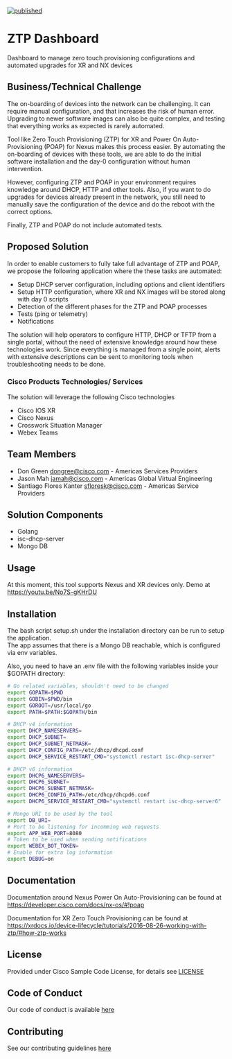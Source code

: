 [![published](https://static.production.devnetcloud.com/codeexchange/assets/images/devnet-published.svg)](https://developer.cisco.com/codeexchange/github/repo/CiscoSE/ztp-dashboard)

# ZTP Dashboard

Dashboard to manage zero touch provisioning configurations and automated upgrades for XR and NX devices


## Business/Technical Challenge

The on-boarding of devices into the network can be challenging. It can require manual configuration, and that increases the risk of human error.
Upgrading to newer software images can also be quite complex, and testing that everything works as expected is rarely automated.

Tool like Zero Touch Provisioning (ZTP) for XR and Power On Auto-Provisioning (POAP) for Nexus makes this process easier. By automating the 
on-boarding of devices with these tools, we are able to do the initial software installation and the day-0 configuration without human intervention.

However, configuring ZTP and POAP in your environment requires knowledge around DHCP, HTTP and other tools. Also, if you want to do upgrades for 
devices already present in the network, you still need to manually save the configuration of the device and do the reboot with the correct options.

Finally, ZTP and POAP do not include automated tests.

## Proposed Solution

In order to enable customers to fully take full advantage of ZTP and POAP, we propose the following application where the these tasks are automated:

* Setup DHCP server configuration, including options and client identifiers
* Setup HTTP configuration, where XR and NX images will be stored along with day 0 scripts
* Detection of the different phases for the ZTP and POAP processes 
* Tests (ping or telemetry)
* Notifications 

The solution will help operators to configure HTTP, DHCP or TFTP from a single portal, without the need of extensive knowledge around how these technologies work. Since everything is managed from a single point, alerts with extensive descriptions 
can be sent to monitoring tools when troubleshooting needs to be done.

### Cisco Products Technologies/ Services

The solution will leverage the following Cisco technologies

* Cisco IOS XR
* Cisco Nexus
* Crosswork Situation Manager
* Webex Teams

## Team Members

* Don Green <dongree@cisco.com> - Americas Services Providers
* Jason Mah <jamah@cisco.com> - Americas Global Virtual Engineering
* Santiago Flores Kanter <sfloresk@cisco.com> - Americas Service Providers 

## Solution Components

* Golang
* isc-dhcp-server
* Mongo DB

## Usage

At this moment, this tool supports Nexus and XR devices only. Demo at https://youtu.be/No7S-gKHrDU

## Installation

The bash script setup.sh under the installation directory can be run to setup the application.  
The app assumes that there is a Mongo DB reachable, which is configured via env variables.

Also, you need to have an .env file with the following variables inside your $GOPATH directory:

```bash
# Go related variables, shouldn't need to be changed
export GOPATH=$PWD
export GOBIN=$PWD/bin
export GOROOT=/usr/local/go
export PATH=$PATH:$GOPATH/bin

# DHCP v4 information
export DHCP_NAMESERVERS=
export DHCP_SUBNET=
export DHCP_SUBNET_NETMASK=
export DHCP_CONFIG_PATH=/etc/dhcp/dhcpd.conf
export DHCP_SERVICE_RESTART_CMD="systemctl restart isc-dhcp-server"

# DHCP v6 information
export DHCP6_NAMESERVERS=
export DHCP6_SUBNET=
export DHCP6_SUBNET_NETMASK=
export DHCP6_CONFIG_PATH=/etc/dhcp/dhcpd6.conf
export DHCP6_SERVICE_RESTART_CMD="systemctl restart isc-dhcp-server6"

# Mongo URI to be used by the tool
export DB_URI=
# Port to be listening for incomming web requests
export APP_WEB_PORT=8080
# Token to be used when sending notifications
export WEBEX_BOT_TOKEN=
# Enable for extra log information
export DEBUG=on
```

## Documentation

Documentation around Nexus Power On Auto-Provisioning can be found at https://developer.cisco.com/docs/nx-os/#!poap

Documentation for XR Zero Touch Provisioning can be found at https://xrdocs.io/device-lifecycle/tutorials/2016-08-26-working-with-ztp/#how-ztp-works 

## License

Provided under Cisco Sample Code License, for details see [LICENSE](./LICENSE.md)

## Code of Conduct

Our code of conduct is available [here](./CODE_OF_CONDUCT.md)

## Contributing

See our contributing guidelines [here](./CONTRIBUTING.md)
